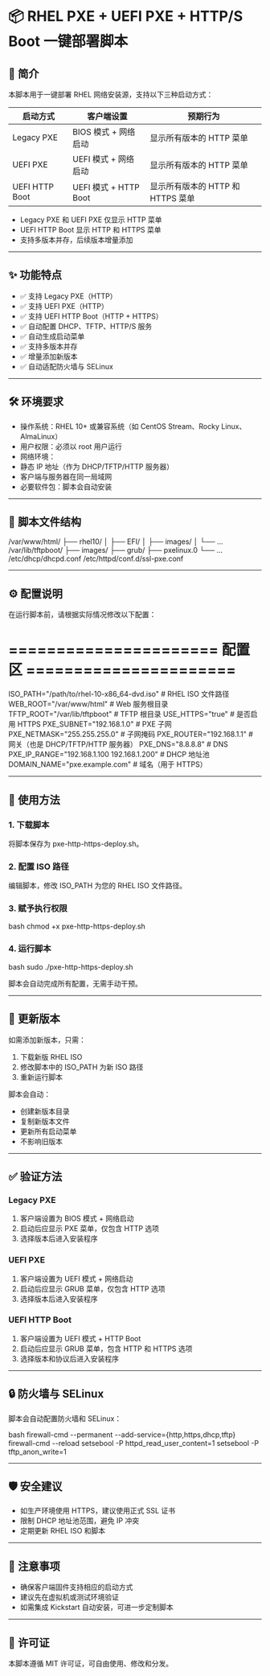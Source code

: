 # 📦 RHEL PXE + UEFI PXE + HTTP/S Boot 一键部署脚本

## 📖 简介

本脚本用于一键部署 RHEL 网络安装源，支持以下三种启动方式：

| 启动方式          | 客户端设置               | 预期行为 |
|-------------------|--------------------------|----------|
| Legacy PXE        | BIOS 模式 + 网络启动     | 显示所有版本的 HTTP 菜单 |
| UEFI PXE          | UEFI 模式 + 网络启动     | 显示所有版本的 HTTP 菜单 |
| UEFI HTTP Boot    | UEFI 模式 + HTTP Boot    | 显示所有版本的 HTTP 和 HTTPS 菜单 |

- Legacy PXE 和 UEFI PXE 仅显示 HTTP 菜单
- UEFI HTTP Boot 显示 HTTP 和 HTTPS 菜单
- 支持多版本并存，后续版本增量添加

---

## ✨ 功能特点

- ✅ 支持 Legacy PXE（HTTP）
- ✅ 支持 UEFI PXE（HTTP）
- ✅ 支持 UEFI HTTP Boot（HTTP + HTTPS）
- ✅ 自动配置 DHCP、TFTP、HTTP/S 服务
- ✅ 自动生成启动菜单
- ✅ 支持多版本并存
- ✅ 增量添加新版本
- ✅ 自动适配防火墙与 SELinux

---

## 🛠️ 环境要求

- 操作系统：RHEL 10+ 或兼容系统（如 CentOS Stream、Rocky Linux、AlmaLinux）
- 用户权限：必须以 root 用户运行
- 网络环境：
- 静态 IP 地址（作为 DHCP/TFTP/HTTP 服务器）
- 客户端与服务器在同一局域网
- 必要软件包：脚本会自动安装

---

## 📁 脚本文件结构

/var/www/html/
├── rhel10/
│   ├── EFI/
│   ├── images/
│   └── ...
/var/lib/tftpboot/
├── images/
├── grub/
├── pxelinux.0
└── ...
/etc/dhcp/dhcpd.conf
/etc/httpd/conf.d/ssl-pxe.conf

---

## ⚙️ 配置说明

在运行脚本前，请根据实际情况修改以下配置：

# ====================== 配置区 ======================
ISO_PATH="/path/to/rhel-10-x86_64-dvd.iso"          # RHEL ISO 文件路径
WEB_ROOT="/var/www/html"                            # Web 服务根目录
TFTP_ROOT="/var/lib/tftpboot"                       # TFTP 根目录
USE_HTTPS="true"                                    # 是否启用 HTTPS
PXE_SUBNET="192.168.1.0"                            # PXE 子网
PXE_NETMASK="255.255.255.0"                         # 子网掩码
PXE_ROUTER="192.168.1.1"                            # 网关（也是 DHCP/TFTP/HTTP 服务器）
PXE_DNS="8.8.8.8"                                   # DNS
PXE_IP_RANGE="192.168.1.100 192.168.1.200"          # DHCP 地址池
DOMAIN_NAME="pxe.example.com"                       # 域名（用于 HTTPS）

---

## 🚀 使用方法

### 1. 下载脚本

将脚本保存为 pxe-http-https-deploy.sh。

### 2. 配置 ISO 路径

编辑脚本，修改 ISO_PATH 为您的 RHEL ISO 文件路径。

### 3. 赋予执行权限

bash chmod +x pxe-http-https-deploy.sh 

### 4. 运行脚本

bash sudo ./pxe-http-https-deploy.sh 

脚本会自动完成所有配置，无需手动干预。

---

## 🔁 更新版本

如需添加新版本，只需：

1. 下载新版 RHEL ISO
2. 修改脚本中的 ISO_PATH 为新 ISO 路径
3. 重新运行脚本

脚本会自动：

- 创建新版本目录
- 复制新版本文件
- 更新所有启动菜单
- 不影响旧版本

---

## ✅ 验证方法

### Legacy PXE

1. 客户端设置为 BIOS 模式 + 网络启动
2. 启动后应显示 PXE 菜单，仅包含 HTTP 选项
3. 选择版本后进入安装程序

### UEFI PXE

1. 客户端设置为 UEFI 模式 + 网络启动
2. 启动后应显示 GRUB 菜单，仅包含 HTTP 选项
3. 选择版本后进入安装程序

### UEFI HTTP Boot

1. 客户端设置为 UEFI 模式 + HTTP Boot
2. 启动后应显示 GRUB 菜单，包含 HTTP 和 HTTPS 选项
3. 选择版本和协议后进入安装程序

---

## 🔒 防火墙与 SELinux

脚本会自动配置防火墙和 SELinux：

bash firewall-cmd --permanent --add-service={http,https,dhcp,tftp} firewall-cmd --reload  setsebool -P httpd_read_user_content=1 setsebool -P tftp_anon_write=1 

---

## 🛡️ 安全建议

- 如生产环境使用 HTTPS，建议使用正式 SSL 证书
- 限制 DHCP 地址池范围，避免 IP 冲突
- 定期更新 RHEL ISO 和脚本

---

## 📝 注意事项

- 确保客户端固件支持相应的启动方式
- 建议先在虚拟机或测试环境验证
- 如需集成 Kickstart 自动安装，可进一步定制脚本

---


## 📄 许可证

本脚本遵循 MIT 许可证，可自由使用、修改和分发。

